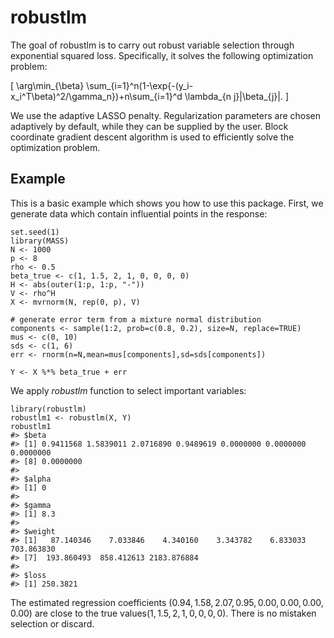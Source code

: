 
<!-- README.md is generated from README.Rmd. Please edit that file -->

# robustlm

The goal of robustlm is to carry out robust variable selection through
exponential squared loss. Specifically, it solves the following
optimization problem:

\[
\arg\min_{\beta} \sum_{i=1}^n(1-\exp\{-(y_i-x_i^T\beta)^2/\gamma_n\})+n\sum_{i=1}^d \lambda_{n j}|\beta_{j}|.
\]

We use the adaptive LASSO penalty. Regularization parameters are chosen
adaptively by default, while they can be supplied by the user. Block
coordinate gradient descent algorithm is used to efficiently solve the
optimization problem.

<!-- ## Installation -->

<!-- You can install the released version of robustlm from [CRAN](https://CRAN.R-project.org) with: -->

<!-- ``` r -->

<!-- install.packages("robustlm") -->

<!-- ``` -->

## Example

This is a basic example which shows you how to use this package. First, we generate data which contain influential points in the response: 

```
set.seed(1)
library(MASS)
N <- 1000
p <- 8
rho <- 0.5
beta_true <- c(1, 1.5, 2, 1, 0, 0, 0, 0)
H <- abs(outer(1:p, 1:p, "-"))
V <- rho^H
X <- mvrnorm(N, rep(0, p), V)

# generate error term from a mixture normal distribution
components <- sample(1:2, prob=c(0.8, 0.2), size=N, replace=TRUE)
mus <- c(0, 10)
sds <- c(1, 6)
err <- rnorm(n=N,mean=mus[components],sd=sds[components])

Y <- X %*% beta_true + err
```

We apply *robustlm* function to select important variables:
```
library(robustlm)
robustlm1 <- robustlm(X, Y)
robustlm1
#> $beta
#> [1] 0.9411568 1.5839011 2.0716890 0.9489619 0.0000000 0.0000000 0.0000000
#> [8] 0.0000000
#> 
#> $alpha
#> [1] 0
#> 
#> $gamma
#> [1] 8.3
#> 
#> $weight
#> [1]   87.140346    7.033846    4.340160    3.343782    6.833033  703.863830
#> [7]  193.860493  858.412613 2183.876884
#> 
#> $loss
#> [1] 250.3821
```
The estimated regression coefficients $(0.94, 1.58, 2.07, 0.95, 0.00, 0.00, 0.00, 0.00)$ are close to the true values$(1, 1.5, 2, 1, 0, 0, 0, 0)$. There is no mistaken selection or discard. 